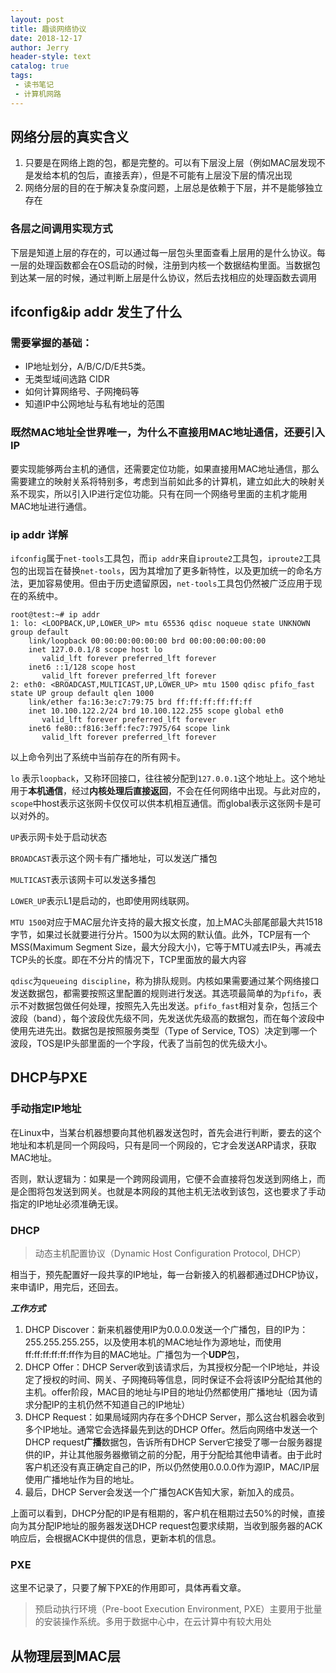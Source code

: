 ```yaml
---
layout: post
title: 趣谈网络协议
date: 2018-12-17
author: Jerry
header-style: text
catalog: true
tags:
 - 读书笔记
 - 计算机网路
---
```


## 网络分层的真实含义

1. 只要是在网络上跑的包，都是完整的。可以有下层没上层（例如MAC层发现不是发给本机的包后，直接丢弃），但是不可能有上层没下层的情况出现
2. 网络分层的目的在于解决复杂度问题，上层总是依赖于下层，并不是能够独立存在

### 各层之间调用实现方式

下层是知道上层的存在的，可以通过每一层包头里面查看上层用的是什么协议。每一层的处理函数都会在OS启动的时候，注册到内核一个数据结构里面。当数据包到达某一层的时候，通过判断上层是什么协议，然后去找相应的处理函数去调用

## ifconfig&ip addr 发生了什么

### 需要掌握的基础：
- IP地址划分，A/B/C/D/E共5类。
- 无类型域间选路 CIDR
- 如何计算网络号、子网掩码等
- 知道IP中公网地址与私有地址的范围

### 既然MAC地址全世界唯一，为什么不直接用MAC地址通信，还要引入IP

要实现能够两台主机的通信，还需要定位功能，如果直接用MAC地址通信，那么需要建立的映射关系将特别多，考虑到当前如此多的计算机，建立如此大的映射关系不现实，所以引入IP进行定位功能。只有在同一个网络号里面的主机才能用MAC地址进行通信。

### ip addr 详解

`ifconfig`属于`net-tools`工具包，而`ip addr`来自`iproute2`工具包，`iproute2`工具包的出现旨在替换`net-tools`，因为其增加了更多新特性，以及更加统一的命名方法，更加容易使用。但由于历史遗留原因，`net-tools`工具包仍然被广泛应用于现在的系统中。

```
root@test:~# ip addr
1: lo: <LOOPBACK,UP,LOWER_UP> mtu 65536 qdisc noqueue state UNKNOWN group default 
    link/loopback 00:00:00:00:00:00 brd 00:00:00:00:00:00
    inet 127.0.0.1/8 scope host lo
       valid_lft forever preferred_lft forever
    inet6 ::1/128 scope host 
       valid_lft forever preferred_lft forever
2: eth0: <BROADCAST,MULTICAST,UP,LOWER_UP> mtu 1500 qdisc pfifo_fast state UP group default qlen 1000
    link/ether fa:16:3e:c7:79:75 brd ff:ff:ff:ff:ff:ff
    inet 10.100.122.2/24 brd 10.100.122.255 scope global eth0
       valid_lft forever preferred_lft forever
    inet6 fe80::f816:3eff:fec7:7975/64 scope link 
       valid_lft forever preferred_lft forever

```
以上命令列出了系统中当前存在的所有网卡。

`lo` 表示`loopback`，又称环回接口，往往被分配到`127.0.0.1`这个地址上。这个地址用于**本机通信**，经过**内核处理后直接返回**，不会在任何网络中出现。与此对应的，`scope`中host表示这张网卡仅仅可以供本机相互通信。而global表示这张网卡是可以对外的。

`UP`表示网卡处于启动状态

`BROADCAST`表示这个网卡有广播地址，可以发送广播包

`MULTICAST`表示该网卡可以发送多播包

`LOWER_UP`表示L1是启动的，也即使用网线联网。

`MTU 1500`对应于MAC层允许支持的最大报文长度，加上MAC头部尾部最大共1518字节，如果过长就要进行分片。1500为以太网的默认值。此外，TCP层有一个MSS(Maximum Segment Size，最大分段大小)，它等于MTU减去IP头，再减去TCP头的长度。即在不分片的情况下，TCP里面放的最大内容

`qdisc`为`queueing discipline`，称为排队规则。内核如果需要通过某个网络接口发送数据包，都需要按照这里配置的规则进行发送。其选项最简单的为`pfifo`，表示不对数据包做任何处理，按照先入先出发送。`pfifo_fast`相对复杂，包括三个波段（band），每个波段优先级不同，先发送优先级高的数据包，而在每个波段中使用先进先出。数据包是按照服务类型（Type of Service, TOS）决定到哪一个波段，TOS是IP头部里面的一个字段，代表了当前包的优先级大小。

## DHCP与PXE

### 手动指定IP地址
在Linux中，当某台机器想要向其他机器发送包时，首先会进行判断，要去的这个地址和本机是同一个网段吗，只有是同一个网段的，它才会发送ARP请求，获取MAC地址。

否则，默认逻辑为：如果是一个跨网段调用，它便不会直接将包发送到网络上，而是企图将包发送到网关。也就是本网段的其他主机无法收到该包，这也要求了手动指定的IP地址必须准确无误。

### DHCP
> 动态主机配置协议（Dynamic Host Configuration Protocol, DHCP）

相当于，预先配置好一段共享的IP地址，每一台新接入的机器都通过DHCP协议，来申请IP，用完后，还回去。

***工作方式***

1. DHCP Discover：新来机器使用IP为0.0.0.0发送一个广播包，目的IP为：255.255.255.255，以及使用本机的MAC地址作为源地址，而使用ff:ff:ff:ff:ff:ff作为目的MAC地址。广播包为一个**UDP**包，
2. DHCP Offer：DHCP Server收到该请求后，为其授权分配一个IP地址，并设定了授权的时间、网关、子网掩码等信息，同时保证不会将该IP分配给其他的主机。offer阶段，MAC目的地址与IP目的地址仍然都使用广播地址（因为请求分配IP的主机仍然不知道自己的IP地址）
3. DHCP Request：如果局域网内存在多个DHCP Server，那么这台机器会收到多个IP地址。通常它会选择最先到达的DHCP Offer。然后向网络中发送一个DHCP request**广播**数据包，告诉所有DHCP Server它接受了哪一台服务器提供的IP，并让其他服务器撤销之前的分配，用于分配给其他申请者。由于此时客户机还没有真正确定自己的IP，所以仍然使用0.0.0.0作为源IP，MAC/IP层使用广播地址作为目的地址。
4. 最后，DHCP Server会发送一个广播包ACK告知大家，新加入的成员。

上面可以看到，DHCP分配的IP是有租期的，客户机在租期过去50%的时候，直接向为其分配IP地址的服务器发送DHCP request包要求续期，当收到服务器的ACK响应后，会根据ACK中提供的信息，更新本机的信息。

### PXE

这里不记录了，只要了解下PXE的作用即可，具体再看文章。

> 预启动执行环境（Pre-boot Execution Environment, PXE）主要用于批量的安装操作系统。多用于数据中心中，在云计算中有较大用处

## 从物理层到MAC层
